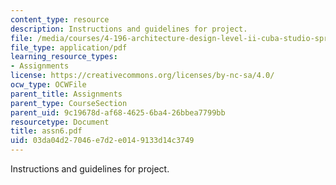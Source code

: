 ```yaml
---
content_type: resource
description: Instructions and guidelines for project.
file: /media/courses/4-196-architecture-design-level-ii-cuba-studio-spring-2004/03da04d27046e7d2e0149133d14c3749_assn6.pdf
file_type: application/pdf
learning_resource_types:
- Assignments
license: https://creativecommons.org/licenses/by-nc-sa/4.0/
ocw_type: OCWFile
parent_title: Assignments
parent_type: CourseSection
parent_uid: 9c19678d-af68-4625-6ba4-26bbea7799bb
resourcetype: Document
title: assn6.pdf
uid: 03da04d2-7046-e7d2-e014-9133d14c3749
---
```

Instructions and guidelines for project.